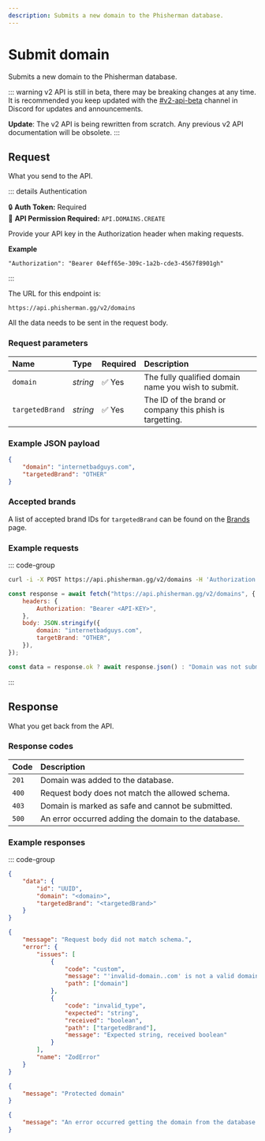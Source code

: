 ```yaml
---
description: Submits a new domain to the Phisherman database.
---
```


# Submit domain <Badge type="warning" text="POST" />

Submits a new domain to the Phisherman database.

::: warning
v2 API is still in beta, there may be breaking changes at any time. It is recommended you keep updated with the [#v2-api-beta](https://discord.com/channels/878130674844979210/904090622208663632) channel in Discord for updates and announcements.

**Update**: The v2 API is being rewritten from scratch. Any previous v2 API documentation will be obsolete.
:::

## Request

What you send to the API.

::: details Authentication

:lock: **Auth Token:** Required  
:key: **API Permission Required:** `API.DOMAINS.CREATE`

Provide your API key in the Authorization header when making requests.

**Example**

```
"Authorization": "Bearer 04eff65e-309c-1a2b-cde3-4567f8901gh"
```

:::

The URL for this endpoint is:

```
https://api.phisherman.gg/v2/domains
```

All the data needs to be sent in the request body.

### Request parameters

| Name            | Type     | Required | Description                                              |
| :-------------- | :------- | :------- | :------------------------------------------------------- |
| `domain`        | _string_ | ✅ Yes   | The fully qualified domain name you wish to submit.      |
| `targetedBrand` | _string_ | ✅ Yes   | The ID of the brand or company this phish is targetting. |

### Example JSON payload

```json
{
	"domain": "internetbadguys.com",
	"targetedBrand": "OTHER"
}
```

### Accepted brands

A list of accepted brand IDs for `targetedBrand` can be found on the [Brands](/api/v2/brands/get-brands) page.

### Example requests

::: code-group

```sh [CURL]
curl -i -X POST https://api.phisherman.gg/v2/domains -H 'Authorization: Bearer API-KEY' -H 'Content-Type: application/json' -d '{"domain": "internetbadguys.com", "targetBrand": "OTHER"}'
```

```js [JavaScript]
const response = await fetch("https://api.phisherman.gg/v2/domains", {
	headers: {
		Authorization: "Bearer <API-KEY>",
	},
	body: JSON.stringify({
		domain: "internetbadguys.com",
		targetBrand: "OTHER",
	}),
});

const data = response.ok ? await response.json() : "Domain was not submitted.";
```

:::

## Response

What you get back from the API.

### Response codes

| Code  | Description                                          |
| :---- | :--------------------------------------------------- |
| `201` | Domain was added to the database.                    |
| `400` | Request body does not match the allowed schema.      |
| `403` | Domain is marked as safe and cannot be submitted.    |
| `500` | An error occurred adding the domain to the database. |

### Example responses

::: code-group

```json [HTTP 201]
{
	"data": {
		"id": "UUID",
		"domain": "<domain>",
		"targetedBrand": "<targetedBrand>"
	}
}
```

```json [HTTP 400]
{
	"message": "Request body did not match schema.",
	"error": {
		"issues": [
			{
				"code": "custom",
				"message": "'invalid-domain..com' is not a valid domain.",
				"path": ["domain"]
			},
			{
				"code": "invalid_type",
				"expected": "string",
				"received": "boolean",
				"path": ["targetedBrand"],
				"message": "Expected string, received boolean"
			}
		],
		"name": "ZodError"
	}
}
```

```json [HTTP 403]
{
	"message": "Protected domain"
}
```

```json [HTTP 500]
{
	"message": "An error occurred getting the domain from the database."
}
```
